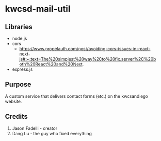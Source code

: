 # kwcsd-mail-util
## Libraries
- node.js
- cors
  - https://www.propelauth.com/post/avoiding-cors-issues-in-react-next-js#:~:text=The%20simplest%20way%20to%20fix,server%2C%20both%20React%20and%20Next.
- express.js

## Purpose
A custom service that delivers contact forms (etc.) on the kwcsandiego website.

## Credits
 1. Jason Fadelli - creator
 2. Dang Lu - the guy who fixed everything
